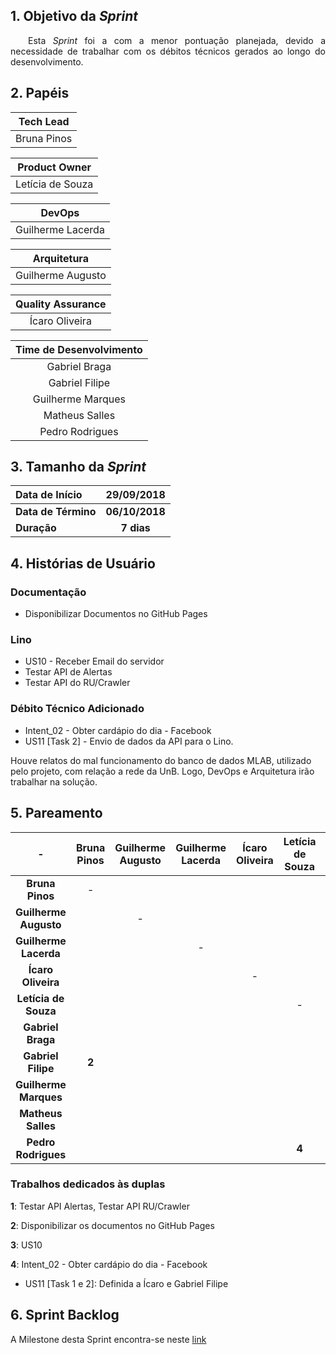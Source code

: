 ## 1. Objetivo da _Sprint_

<p align="justify">  Esta <i>Sprint</i> foi a com a menor pontuação planejada, devido a necessidade de trabalhar com os débitos técnicos gerados ao longo do desenvolvimento.</p>

## 2. Papéis

| **Tech Lead**|
|:--:|
|Bruna Pinos|

|**Product Owner**|
|:--:|
|Letícia de Souza|

|**DevOps**|
|:--:|
|Guilherme Lacerda|

|**Arquitetura**|
|:--:|
|Guilherme Augusto|

|**Quality Assurance**|
|:--:|
|Ícaro Oliveira|

| Time de Desenvolvimento |
|:--:|
|Gabriel Braga|
|Gabriel Filipe|
|Guilherme Marques|
|Matheus Salles|
|Pedro Rodrigues|


## 3. Tamanho da _Sprint_

| Data de Início | 29/09/2018 |
|:--|:--:|
| **Data de Término** | **06/10/2018** |
| **Duração** | **7 dias** |


## 4. Histórias de Usuário

### Documentação
- Disponibilizar Documentos no GitHub Pages

### Lino
- US10 - Receber Email do servidor
- Testar API de Alertas
- Testar API do RU/Crawler

### Débito Técnico Adicionado
- Intent_02 - Obter cardápio do dia - Facebook
- US11 [Task 2] - Envio de dados da API para o Lino.

Houve relatos do mal funcionamento do banco de dados MLAB, utilizado pelo projeto, com relação a rede da UnB. Logo, DevOps e Arquitetura irão trabalhar na solução.

## 5. Pareamento

|-|Bruna Pinos| Guilherme Augusto | Guilherme Lacerda | Ícaro Oliveira | Letícia de Souza|Gabriel Braga| Gabriel Filipe| Guilherme Marques|Matheus Salles| Pedro Rodrigues|
|:--:|:--:|:--:|:--:|:--:|:--:|:--:|:--:|:--:|:--:|:--:|
|**Bruna Pinos**        |-||||||||||
|**Guilherme Augusto**  ||-|||||||||
|**Guilherme Lacerda**  |||-||||||||
|**Ícaro Oliveira**     ||||-||||**1**|||
|**Letícia de Souza**   |||||-||||||
|**Gabriel Braga**      ||||||-|||**3**||
|**Gabriel Filipe**     |**2**||||||-||||
|**Guilherme Marques**  ||||||||-|||
|**Matheus Salles**     |||||||||-||
|**Pedro Rodrigues**    |||||**4**|||||-|

### Trabalhos dedicados às duplas
**1**: Testar API Alertas, Testar API RU/Crawler  

**2**: Disponibilizar os documentos no GitHub Pages 

**3**: US10

**4**: Intent_02 - Obter cardápio do dia - Facebook

* US11 [Task 1 e 2]:  Definida a Ícaro e Gabriel Filipe

## 6. Sprint Backlog

A Milestone desta Sprint encontra-se neste [link](https://github.com/fga-eps-mds/2018.2-Lino/milestone/7)
